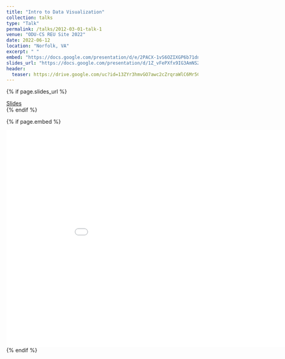 ```yaml
---
title: "Intro to Data Visualization"
collection: talks
type: "Talk"
permalink: /talks/2012-03-01-talk-1
venue: "ODU-CS REU Site 2022"
date: 2022-06-12
location: "Norfolk, VA"
excerpt: " "
embed: "https://docs.google.com/presentation/d/e/2PACX-1vS6OZIXGP6b71dnJQFLKQEBEJv3Zh8xK6y1g0MsynWgQ7FgVH220NYekYheUmHIFUwKMKQM5CHhBtqh/embed?start=false&loop=false&delayms=3000"
slides_url: "https://docs.google.com/presentation/d/1Z_vFePXfx9IG3AmNS2lJIdAVGicLnDZEpH6dqMQVeg8/preview"
header:
  teaser: https://drive.google.com/uc?id=13ZYr3hmvGO7awc2cZrqraWlC6Mr5Cd2h
---
```

  
 {% if page.slides_url %}
  <div><a href="{{ page.slides_url }}" target="_blank" class="btn btn--mcw"><i class="fab fa-google-drive"></i><span>Slides</span></a> </div>
  {% endif %}
  
 {% if page.embed %}
 <div><iframe src="{{ page.embed }}" frameborder="0" width="960" height="569" allowfullscreen="true" mozallowfullscreen="true" webkitallowfullscreen="true"></iframe>
 {% endif %}

  
